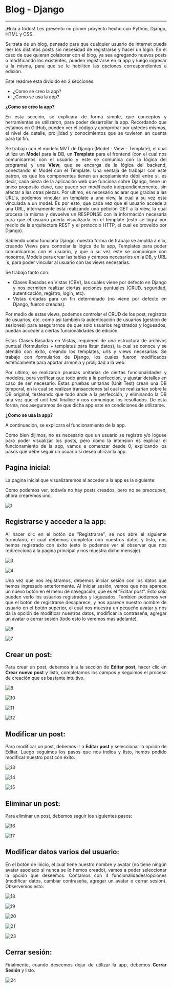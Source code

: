 # Blog - Django
---

<div style="text-align: justify">

¡Hola a todos! Les presento mi primer proyecto hecho con Python, Django, HTML y CSS.

Se trata de un blog, pensado para que cualquier usuario de internet pueda leer los distintos posts sin necesidad de registrarse y hacer un login. En el caso de que quieran colaborar con el blog, ya sea agregando nuevos posts o modificando los existentes, pueden registrarse en la app y luego ingresar a la misma, para que se le habiliten las opciones correspondientes a edición.

Este readme esta dividido en 2 secciones:
- ¿Como se creo la app?
- ¿Como se usa la app?

**¿Como se creo la app?**

En esta sección, se explicara de forma simple, que conceptos y herramientas se utilizaron, para poder desarrollar la app. Recordando que estamos en GitHub, pueden ver el código y comprobar por ustedes mismos, el nivel de detalle, prolijidad y conocimientos que se tuvieron en cuenta para tal fin.

Se trabajo con el modelo MVT de Django (Model - View - Template), el cual utiliza un **Model** para la DB, un **Template** para el frontend (con el cual nos comunicarnos con el usuario y este se comunica con la lógica del programa) y una **View**, que se encarga de la lógica del backend, conectando el Model con el Template. Una ventaja de trabajar con este patron, es que los componentes tienen un acoplamiento débil entre si, es decir, cada pieza de la aplicación web que funciona sobre Django, tiene un único propósito clave, que puede ser modificado independientemente, sin afectar a las otras piezas. Por ultimo, es necesario aclarar que gracias a las URL´s, podemos vincular un template a una view, la cual a su vez esta vinculada a un model. Es por esto, que cada vez que el usuario accede a una URL, internamente esta realizando una petición GET a la view, la cual procesa la misma y devuelve un RESPONSE con la información necesaria para que el usuario pueda visualizarla en el template (esto se logra por medio de la arquitectura REST y el protocolo HTTP, el cual es proveído por Django).

Sabiendo como funciona Django, nuestra forma de trabajo se amolda a ello, creando Views para controlar la lógica de la app, Templates para poder comunicarnos con el usuario, y que a su vez este se comunique con nosotros, Models para crear las tablas y campos necesarios en la DB, y URL´s, para poder vincular al usuario con las views necesarias.

Se trabajo tanto con:
- Clases Basadas en Vistas (CBV), las cuales viene por defecto en Django y nos permiten realizar ciertas acciones puntuales (CRUD, seguridad, autenticación, registro, login, etc).
- Vistas creadas para un fin determinado (no viene por defecto en Django, fueron creadas).

Por medio de estas views, podemos controlar el CRUD de los post, registros de usuarios, etc. como asi también la autenticación de usuarios (gestión de sesiones) para asegurarnos de que solo usuarios registrados y logueados, puedan acceder a ciertas funcionalidades de edición.

Estas Clases Basadas en Vistas, requieren de una estructura de archivos puntual (formularios + templates para listar datos), la cual se conoce y se atendió con éxito, creando los templates, urls y views necesarias. Se trabajo con formularios de Django, los cuales fueron modificados estéticamente para aportar armonía y prolijidad a la web.

Por ultimo, se realizaron pruebas unitarias de ciertas funcionalidades y modelos, para verificar que todo ande a la perfección, y ajustar detalles en caso de ser necesario. Estas pruebas unitarias (Unit Test) crean una DB temporal, en la cual se realizan transacciones tal cual se realizarían sobre la DB original, testeando que todo ande a la perfección, y eliminando la DB una vez que el unit test finalice y nos comunique los resultados.
De esta forma, nos aseguramos de que dicha app este en condiciones de utilizarse.


**¿Como se usa la app?**

A continuación, se explicara el funcionamiento de la app.

Como bien dijimos, no es necesario que un usuario se registre y/o loguee para poder visualizar los posts, pero como la intension es explicar el funcionamiento de la app, vamos a comenzar desde 0, explicando los pasos que debe seguir un usuario si desea utilizar la app.

<h2>Pagina inicial:</h2>

La pagina inicial que visualizaremos al acceder a la app es la siguiente:

Como podemos ver, todavía no hay posts creados, pero no se preocupen, ahora crearemos uno.

![1](https://github.com/matilorenzatti/django_blog/blob/main/media/readme/1.png?raw=true)    

<h2>Registrarse y acceder a la app:</h2>

Al hacer clic en el botón de "Registrarse", se nos abre el siguiente formulario, el cual debemos completar con nuestros datos y listo, nos hemos registrado con éxito (esto lo podemos ver al observar que nos redirecciona a la pagina principal y nos muestra dicho mensaje).

![3](https://github.com/matilorenzatti/django_blog/blob/main/media/readme/3.png?raw=true)  

![4](https://github.com/matilorenzatti/django_blog/blob/main/media/readme/4.png?raw=true)

Una vez que nos registramos, debemos iniciar sesión con los datos que hemos ingresado anteriormente. Al iniciar sesión, vemos que nos aparece un nuevo botón en el menu de navegación, que es el "Editar post". Esto solo pueden verlo los usuarios registrados y logueados. También podemos ver que el botón de registrarse desaparece, y nos aparece nuestro nombre de usuario en el botón superior, el cual nos muestra un pequeño avatar y nos da la opción de modificar nuestros datos, modificar la contraseña, agregar un avatar o cerrar sesión (todo esto lo veremos mas adelante).

![6](https://github.com/matilorenzatti/django_blog/blob/main/media/readme/6.png?raw=true)

![7](https://github.com/matilorenzatti/django_blog/blob/main/media/readme/7.png?raw=true)

<h2>Crear un post:</h2>

Para crear un post, debemos ir a la sección de **Editar post**, hacer clic en **Crear nuevo post** y listo, completamos los campos y seguimos el proceso de creación que es bastante intuitivo.

![8](https://github.com/matilorenzatti/django_blog/blob/main/media/readme/8.png?raw=true)


![10](https://github.com/matilorenzatti/django_blog/blob/main/media/readme/10.png?raw=true)

![11](https://github.com/matilorenzatti/django_blog/blob/main/media/readme/11.png?raw=true)

![12](https://github.com/matilorenzatti/django_blog/blob/main/media/readme/12.png?raw=true)

<h2>Modificar un post:</h2>

Para modificar un post, debemos ir a **Editar post** y seleccionar la opción de Editar. Luego seguimos los pasos que nos indica y listo, hemos podido modificar nuestro post con éxito.

![13](https://github.com/matilorenzatti/django_blog/blob/main/media/readme/13.png?raw=true)

![14](https://github.com/matilorenzatti/django_blog/blob/main/media/readme/14.png?raw=true)

![15](https://github.com/matilorenzatti/django_blog/blob/main/media/readme/15.png?raw=true)

<h2>Eliminar un post:</h2>

Para eliminar un post, debemos seguir los siguientes pasos:

![16](https://github.com/matilorenzatti/django_blog/blob/main/media/readme/16.png?raw=true)

![17](https://github.com/matilorenzatti/django_blog/blob/main/media/readme/17.png?raw=true)

<h2>Modificar datos varios del usuario:</h2>

En el botón de inicio, el cual tiene nuestro nombre y avatar (no tiene ningún avatar asociado si nunca se lo hemos creado), vamos a poder seleccionar la opción que deseemos. Contamos con 4 funcionalidades/opciones (modificar datos, cambiar contraseña, agregar un avatar o cerrar sesión). Observemos esto:

![18](https://github.com/matilorenzatti/django_blog/blob/main/media/readme/18.png?raw=true)

![19](https://github.com/matilorenzatti/django_blog/blob/main/media/readme/19.png?raw=true)

![20](https://github.com/matilorenzatti/django_blog/blob/main/media/readme/20.png?raw=true)

![21](https://github.com/matilorenzatti/django_blog/blob/main/media/readme/21.png?raw=true)

![23](https://github.com/matilorenzatti/django_blog/blob/main/media/readme/23.png?raw=true)

<h2>Cerrar sesión:</h2>

Finalmente, cuando deseemos dejar de utilizar la app, debemos **Cerrar Sesión** y listo.

![24](https://github.com/matilorenzatti/django_blog/blob/main/media/readme/24.png?raw=true)



</div>